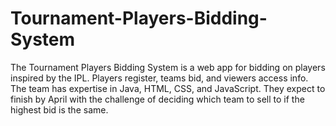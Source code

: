# Tournament-Players-Bidding-System
The Tournament Players Bidding System is a web app for bidding on players inspired by the IPL. Players register, teams bid, and viewers access info. The team has expertise in Java, HTML, CSS, and JavaScript. They expect to finish by April with the challenge of deciding which team to sell to if the highest bid is the same.
